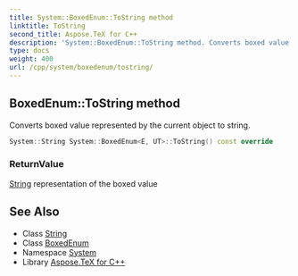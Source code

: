 ```yaml
---
title: System::BoxedEnum::ToString method
linktitle: ToString
second_title: Aspose.TeX for C++
description: 'System::BoxedEnum::ToString method. Converts boxed value represented by the current object to string in C++.'
type: docs
weight: 400
url: /cpp/system/boxedenum/tostring/
---
```

## BoxedEnum::ToString method


Converts boxed value represented by the current object to string.

```cpp
System::String System::BoxedEnum<E, UT>::ToString() const override
```


### ReturnValue

[String](../../string/) representation of the boxed value

## See Also

* Class [String](../../string/)
* Class [BoxedEnum](../)
* Namespace [System](../../)
* Library [Aspose.TeX for C++](../../../)
